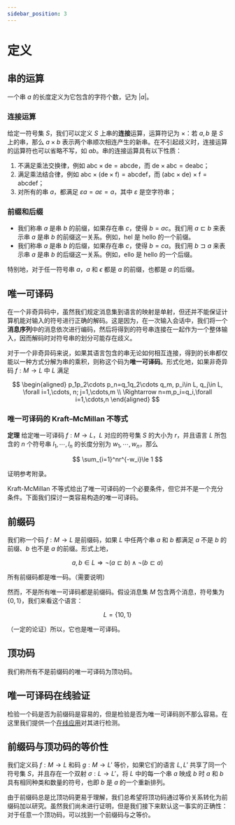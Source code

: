 ```yaml
---
sidebar_position: 3
---
```


# 定义

## 串的运算

一个串 $a$ 的长度定义为它包含的字符个数，记为 $|a|$。

### 连接运算

给定一符号集 $S$，我们可以定义 $S$ 上串的**连接**运算，运算符记为 $\times$：若 $a,b$ 是 $S$ 上的串，那么 $a\times b$ 表示两个串顺次相连产生的新串。在不引起歧义时，连接运算的运算符也可以省略不写，如 $ab$。串的连接运算具有以下性质：

1. 不满足乘法交换律，例如 $\mathrm{abc\times de=abcde}$，而 $\mathrm{de\times abc=deabc}$；
2. 满足乘法结合律，例如 $\mathrm{abc\times(de\times f)=abcdef}$，而 $\mathrm{(abc\times de)\times f=abcdef}$；
3. 对所有的串 $a$，都满足 $\varepsilon a=a\varepsilon=a$，其中 $\varepsilon$ 是空字符串；

### 前缀和后缀

- 我们称串 $a$ 是串 $b$ 的前缀，如果存在串 $c$，使得 $b=ac$。我们用 $a\sqsubset b$ 来表示串 $a$ 是串 $b$ 的前缀这一关系。例如，hel 是 hello 的一个前缀。
- 我们称串 $a$ 是串 $b$ 的后缀，如果存在串 $c$，使得 $b=ca$。我们用 $b\sqsupset a$ 来表示串 $a$ 是串 $b$ 的后缀这一关系。例如，ello 是 hello 的一个后缀。

特别地，对于任一符号串 $a$，$a$ 和 $\epsilon$ 都是 $a$ 的前缀，也都是 $a$ 的后缀。

## 唯一可译码

在一个非奇异码中，虽然我们规定消息集到语言的映射是单射，但还并不能保证计算机能对输入的符号进行正确的解码。这是因为，在一次输入会话中，我们将一个**消息序列**中的消息依次进行编码，然后将得到的符号串连接在一起作为一个整体输入，因而解码时对符号串的划分可能存在歧义。

对于一个非奇异码来说，如果其语言包含的串无论如何相互连接，得到的长串都仅能以一种方式分解为串的乘积，则称这个码为**唯一可译码**。形式化地，如果非奇异码 $f:M\to L$ 中 $L$ 满足

$$
\begin{aligned}
p_1p_2\cdots p_n=q_1q_2\cdots q_m, p_i\in L, q_j\in L, \forall i=1,\cdots, n; j=1,\cdots,m \\
\Rightarrow n=m,p_i=q_i,\forall i=1,\cdots,n
\end{aligned}
$$

### 唯一可译码的 Kraft–McMillan 不等式

**定理** 给定唯一可译码 $f:M\to L$，$L$ 对应的符号集 $S$ 的大小为 $r$，并且语言 $L$ 所包含的 $n$ 个符号串 $l_1,\cdots,l_n$ 的长度分别为 $w_1,\cdots,w_n$，那么

$$
\sum_{i=1}^nr^{-w_i}\le 1
$$

证明参考附录。

Kraft-McMillan 不等式给出了唯一可译码的一个必要条件，但它并不是一个充分条件。下面我们探讨一类容易构造的唯一可译码。

## 前缀码

我们称一个码 $f:M\to L$ 是前缀码，如果 $L$ 中任两个串 $a$ 和 $b$ 都满足 $a$ 不是 $b$ 的前缀、$b$ 也不是 $a$ 的前缀。形式上地，

$$
a,b \in L \Rightarrow \neg (a\sqsubset b) \wedge \neg (b\sqsubset a)
$$

所有前缀码都是唯一码。（需要说明）

然而，不是所有唯一可译码都是前缀码。假设消息集 $M$ 包含两个消息，符号集为 $\{0,1\}$，我们来看这个语言：

$$
L=\{10,1\}
$$

（一定的论证）所以，它也是唯一可译码。

## 顶功码

我们称所有不是前缀码的唯一可译码为顶功码。

## 唯一可译码在线验证

检验一个码是否为前缀码是容易的，但是检验是否为唯一可译码则不那么容易。在这里我们提供一个[在线应用](https://lanluoxiao.github.io/calculator/)对其进行检测。

## 前缀码与顶功码的等价性

我们定义码 $f:M\to L$ 和码 $g:M\to L'$ 等价，如果它们的语言 $L,L'$ 共享了同一个符号集 $S$，并且存在一个双射 $\sigma:L\to L'$，将 $L$ 中的每一个串 $a$ 映成 $b$ 时 $a$ 和 $b$ 具有相同种类和数量的符号，也即 $b$ 是 $a$ 的一个重新排列。

由于前缀码总是比顶功码更易于理解，我们总希望将顶功码通过等价关系转化为前缀码加以研究。虽然我们尚未进行证明，但是我们接下来默认这一事实的正确性：对于任意一个顶功码，可以找到一个前缀码与之等价。
